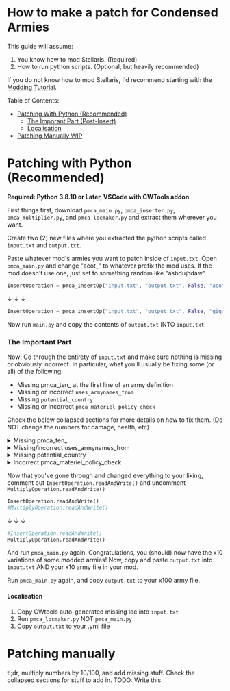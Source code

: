 # How to make a patch for Condensed Armies
This guide will assume:
1. You know how to mod Stellaris. (Required)
2. How to run python scripts. (Optional, but heavily recommended)

If you do not know how to mod Stellaris, I'd recommend starting with the [Modding Tutorial](https://stellaris.paradoxwikis.com/Modding_tutorial).

Table of Contents:
  - [Patching With Python (Recommended)](https://github.com/PresMemes/CondensedArmiesPatches/new/main?readme=1#patching-with-python-recommended)
    - [The Imporant Part (Post-Insert)](https://github.com/PresMemes/CondensedArmiesPatches/new/main?readme=1#patching-manually)
    - [Localisation](https://github.com/PresMemes/CondensedArmiesPatches/new/main?readme=1#localisation)
  - [Patching Manually WIP](https://github.com/PresMemes/CondensedArmiesPatches/new/main?readme=1#patching-manually)

# Patching with Python (Recommended)
**Required: Python 3.8.10 or Later, VSCode with CWTools addon**

First things first, download `pmca_main.py`, `pmca_inserter.py`, `pmca_multiplier.py`, and `pmca_locmaker.py` and extract them wherever you want.

Create two (2) new files where you extracted the python scripts called `input.txt` and `output.txt`.

Paste whatever mod's armies you want to patch inside of `input.txt`.
Open `pmca_main.py` and change "acot_" to whatever prefix the mod uses. If the mod doesn't use one, just set to something random like "asbdujhdaw"
```py
InsertOperation = pmca_insertOp("input.txt", "output.txt", False, "acot_")
```
↓ ↓ ↓
```py
InsertOperation = pmca_insertOp("input.txt", "output.txt", False, "giga_")
```
Now run `main.py` and copy the contents of `output.txt` INTO `input.txt`

### The Important Part
Now: Go through the entirety of `input.txt` and make sure nothing is missing or obviously incorrect.
In particular, what you'll usually be fixing some (or all) of the following:
  - Missing pmca_ten_ at the first line of an army definition
  - Missing or incorrect `uses_armynames_from`
  - Missing `potential_country`
  - Missing or incorrect `pmca_materiel_policy_check`
  
Check the below collapsed sections for more details on how to fix them. (Do NOT change the numbers for damage, health, etc)
  
<details><summary>Missing pmca_ten_</summary>
<p>

Sometimes, armies don't have a prefix which will get missed by the script. Simply put `pmca_ten_` in front of the army def. Example below: 
```
riesigerkatzenpanzer_assault = {
```
↓ ↓ ↓
```
pmca_ten_riesigerkatzenpanzer_assault = {
```

</p>
</details>

<details><summary>Missing/incorrect uses_armynames_from</summary>
<p>

If the line `uses_armynames_from` is at the very bottom of an army definition, it was probably added by the script.
If it looks like `uses_armynames_from = some_name` or `some_name` is replaced by the **previous** army, replace `some_name` with the non-condensed army
Example below: 
```
pmca_ten_shroud_summoned_army = {
  <script>
  use_armynames_from = giga_eaw_crystal_army_drone

}
```
↓ ↓ ↓
```
pmca_ten_shroud_summoned_army = {
  <script>
  use_armynames_from = shroud_summoned_army

}
```

</p>
</details>

<details><summary>Missing potential_country</summary>
<p>

Sometimes, armies don't have a `potential_country` block. Simply insert the following code into the army def:
```
potential_country = {
  pmca_materiel_policy_check = {
    PMCA_MULT = ten 
    PMCA_RESOURCE = minerals
    PMCA_VALUE = 100
  }
}
```

</p>
</details>

<details><summary>Incorrect pmca_materiel_policy_check</summary>
<p>

By default, pmca_materiel_policy will pretty much always be wrong. So just change `PMCA_RESOURCE` and `PMCA_VALUE` to something that fits the army.
Example:
```
cost = {
  alloys = 10000
  exotic_gases = 500
  rare_crystals = 500
  volatile_motes = 500
}
```
In this scenario, I'd pick the alloys as they're (probably) the hardest resource to maintain a high stockpile of.
```
pmca_materiel_policy_check = {
  PMCA_MULT = ten 
  PMCA_RESOURCE = alloys
  PMCA_VALUE = 10000
}
```
Don't be afraid of picking the wrong resource, this is mostly to keep the recruitment UI clean.

</p>
</details>

Now that you've gone through and changed everything to your liking, comment out `InsertOperation.readAndWrite()` and uncomment `MultiplyOperation.readAndWrite()`
```py
InsertOperation.readAndWrite()
#MultiplyOperation.readAndWrite()
```
↓ ↓ ↓
```py
#InsertOperation.readAndWrite()
MultiplyOperation.readAndWrite()
```
And run `pmca_main.py` again.
Congratulations, you (should) now have the x10 variations of some modded armies! Now, copy and paste `output.txt` into `input.txt` AND your x10 army file in your mod.

Run `pmca_main.py` again, and copy `output.txt` to your x100 army file.


#### Localisation
 1. Copy CWtools auto-generated missing loc into `input.txt`
 2. Run `pmca_locmaker.py` NOT `pmca_main.py`
 3. Copy `output.txt` to your .yml file
 
 
# Patching manually
tl;dr, multiply numbers by 10/100, and add missing stuff. Check the collapsed sections for stuff to add in.
TODO: Write this
